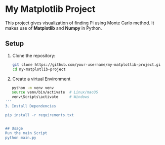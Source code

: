 # My Matplotlib Project

This project gives visualization of finding Pi using Monte Carlo method. It makes use of **Matplotlib** and **Numpy** in Python.

## Setup

1. Clone the repository:
   ```bash
   git clone https://github.com/your-username/my-matplotlib-project.git
   cd my-matplotlib-project
   
2. Create a virtual Environment 
```bash
   python -m venv venv
   source venv/bin/activate  # Linux/macOS
   venv\Scripts\activate     # Windows
'''
3. Install Dependencies

pip install -r requirements.txt


## Usage
Run the main Script
python main.py
